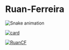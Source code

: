 # Ruan-Ferreira

![Snake animation](https://github.com/RuanCF/blob/output/github-contribution-grid-snake.svg)

[![card](https://github-readme-stats.vercel.app/api?username=RuanCF&theme=Radical)](https://github.com/RuanCF/)

[![RuanCF](https://github-readme-stats.vercel.app/api/top-langs/?username=RuanCF&hide=html&layout=compact=true&theme=Radical)](https://github.com/RuanCF/)
